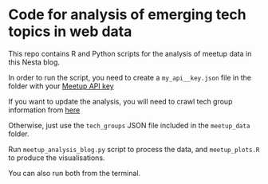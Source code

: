 # Code for analysis of emerging tech topics in web data

This repo contains R and Python scripts for the analysis of meetup data in this Nesta blog.

In order to run the script, you need to create a `my_api__key.json` file in the folder with your [Meetup API key](https://secure.meetup.com/meetup_api/key/) 

If you want to update the analysis, you will need to crawl tech group information from [here](https://github.com/mattjw/exploring_tech_meetups)

Otherwise, just use the `tech_groups` JSON file included in the `meetup_data` folder.

Run `meetup_analysis_blog.py` script to process the data, and `meetup_plots.R` to produce the visualisations.

You can also run both from the terminal.
